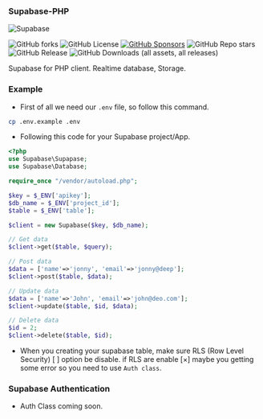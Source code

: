 ### Supabase-PHP

![Supabase](https://getlogo.net/wp-content/uploads/2020/11/supabase-logo-vector.png)

![GitHub forks](https://img.shields.io/github/forks/Ashishkumbhar01/supabase-php?style=for-the-badge&logo=Github)
![GitHub License](https://img.shields.io/github/license/Ashishkumbhar01/supabase-php?style=for-the-badge)
[![GitHub Sponsors](https://img.shields.io/github/sponsors/Ashishkumbhar01?style=for-the-badge&logo=Github%20Sponsors&label=Support%20me)](https://github.com/sponsors/Ashishkumbhar01)
![GitHub Repo stars](https://img.shields.io/github/stars/Ashishkumbhar01/supabase-php?style=for-the-badge&logo=Github)
![GitHub Release](https://img.shields.io/github/v/release/Ashishkumbhar01/supabase-php?style=for-the-badge)
![GitHub Downloads (all assets, all releases)](https://img.shields.io/github/downloads/Ashishkumbhar01/supabase-php/total?style=for-the-badge)

Supabase for PHP client. Realtime database, Storage.



### Example
* First of all we need our `.env` file, so follow this command.

```bash
cp .env.example .env
```
* Following this code for your Supabase project/App.

```php
<?php
use Supabase\Supapase;
use Supabase\Database;

require_once "/vendor/autoload.php";

$key = $_ENV['apikey'];
$db_name = $_ENV['project_id'];
$table = $_ENV['table'];

$client = new Supabase($key, $db_name);

// Get data
$client->get($table, $query);

// Post data
$data = ['name'=>'jonny', 'email'=>'jonny@deep'];
$client->post($table, $data);

// Update data
$data = ['name'=>'John', 'email'=>'john@deo.com'];
$client->update($table, $id, $data);

// Delete data
$id = 2;
$client->delete($table, $id);
```
* When you creating your supabase table, make sure RLS (Row Level Security) [ ] option be disable. if RLS are enable [×] maybe you getting some error so you need to use `Auth class`.

### Supabase Authentication
* Auth Class coming soon.